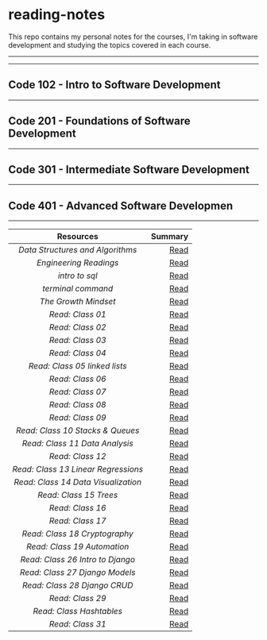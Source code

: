 # reading-notes

This repo contains my personal notes for the courses, I'm taking in software development and studying the topics covered in each course.

---
---

## Code 102 - Intro to Software Development
---

## Code 201 - Foundations of Software Development
---

## Code 301 - Intermediate Software Development
---

## Code 401 - Advanced Software Developmen
---



| **Resources**                      | **Summary**                                            |
|    :----:                          |          ---:                                          |
|*Data Structures and Algorithms*    | [Read](./file/Data%20Structures%20and%20Algorithms.md) |
|*Engineering Readings*              | [Read](./file/Engineering%20Readings.md)               |
|*intro to sql*                      | [Read](./file/sql.md)                                  |
|*terminal command*                  | [Read](./file/Termenal.md)                             |
|*The Growth Mindset*                | [Read](./file/The%20Growth%20Mindset.md)               |
|*Read: Class 01*                    | [Read](./file/Read%3A%20Class%2001.md)                 |
|*Read: Class 02*                    | [Read](./file/Read%3A%20Class%2002.md)                 |
|*Read: Class 03*                    | [Read](./file/Read%3A%20Class%2003%20.md)              |
|*Read: Class 04*                    | [Read](./file/Read%3A%20Class%2004.md)                 |
|*Read: Class 05 linked lists*       | [Read](./file/linked%20lists.md)                       |
|*Read: Class 06*                    | [Read](./file/Read%3A%20Class%2006.md)                 |
|*Read: Class 07*                    | [Read](./file/Read%3A%20Class%2007.md)                 |
|*Read: Class 08*                    | [Read](./file/Read%3A%20Class%2008.md)                 |
|*Read: Class 09*                    | [Read](./file/Read%3A%20Class%2009.md)                 |
|*Read: Class 10 Stacks & Queues*    | [Read](./file/Stacks%20%26%20Queues.md)                |
|*Read: Class 11 Data Analysis*      | [Read](./file/Data%20Analysis.md)                      |
|*Read: Class 12*                    | [Read](./file/Read%3A%20Class%2012.md)                 |
|*Read: Class 13 Linear Regressions* | [Read](./file/Linear%20Regressions.md)                 |
|*Read: Class 14 Data Visualization* | [Read](./file/Data%20Visualization.md)                 |
|*Read: Class 15 Trees*              | [Read](./file/Read%3A%20Class%2015%20Trees.md)         |
|*Read: Class 16*                    | [Read](./file/Serverless%20Functions.md)               |
|*Read: Class 17*                    | [Read](./file/Read%3A%20Class%2017.md)                 |
|*Read: Class 18 Cryptography*       | [Read](./file/Cryptography.md)                         |
|*Read: Class 19 Automation*         | [Read](./file/Automation.md)                           |
|*Read: Class 26 Intro to Django*    | [Read](./file/Intro%20to%20Django.md)                  |
|*Read: Class 27 Django Models*      | [Read](./file/Django%20Models.md)                      |
|*Read: Class 28 Django CRUD*        | [Read](./file/Django%20CRUD%20and%20Forms.md)          |
|*Read: Class 29*                    | [Read](./file/Django%20Custom%20User.md)               |
|*Read: Class Hashtables*            | [Read](./file/Hashtables.md)                           |
|*Read: Class 31*                    | [Read](./file/Read%3A%20Class%2031.md)                 |


